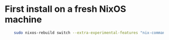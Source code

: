 # First install on a fresh NixOS machine
```sh
    sudo nixos-rebuild switch --extra-experimental-features "nix-command flakes" --flake .#castle
```
